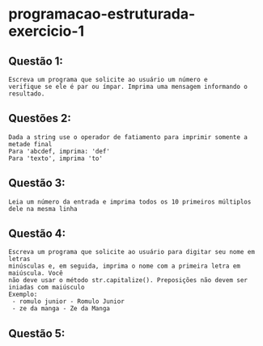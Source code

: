 # programacao-estruturada-exercicio-1

## Questão 1:
    Escreva um programa que solicite ao usuário um número e
    verifique se ele é par ou ímpar. Imprima uma mensagem informando o 
    resultado.


## Questões 2:
    Dada a string use o operador de fatiamento para imprimir somente a metade final
    Para 'abcdef, imprima: 'def'
    Para 'texto', imprima 'to'

## Questão 3:
    Leia um número da entrada e imprima todos os 10 primeiros múltiplos dele na mesma linha

## Questão 4:
    Escreva um programa que solicite ao usuário para digitar seu nome em letras
    minúsculas e, em seguida, imprima o nome com a primeira letra em maiúscula. Você
    não deve usar o método str.capitalize(). Preposições não devem ser iniadas com maiúsculo
    Exemplo: 
     - romulo junior - Romulo Junior
     - ze da manga - Ze da Manga
    

## Questão 5:
   

